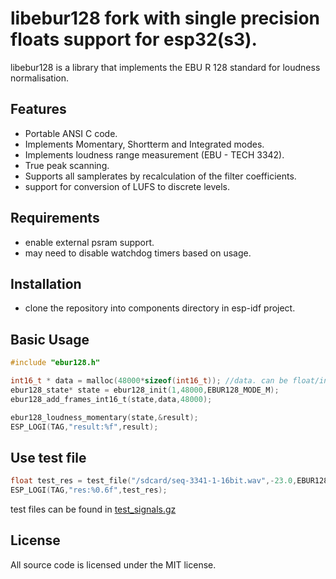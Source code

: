 libebur128 fork with single precision floats support for esp32(s3).
==========

libebur128 is a library that implements the EBU R 128 standard for loudness
normalisation.

Features
--------

* Portable ANSI C code.
* Implements Momentary, Shortterm and Integrated modes.
* Implements loudness range measurement (EBU - TECH 3342).
* True peak scanning.
* Supports all samplerates by recalculation of the filter coefficients.
* support for conversion of LUFS to discrete levels.


Requirements
--------
* enable external psram support. 
* may need to disable watchdog timers based on usage.

Installation
------------
* clone the repository into components directory in esp-idf project.

Basic Usage
-----
```C
#include "ebur128.h"

int16_t * data = malloc(48000*sizeof(int16_t)); //data. can be float/int32_t/int16_t
ebur128_state* state = ebur128_init(1,48000,EBUR128_MODE_M);
ebur128_add_frames_int16_t(state,data,48000);

ebur128_loudness_momentary(state,&result);
ESP_LOGI(TAG,"result:%f",result);
```

Use test file
-----
```C
float test_res = test_file("/sdcard/seq-3341-1-16bit.wav",-23.0,EBUR128_MODE_S);
ESP_LOGI(TAG,"res:%0.6f",test_res);
```
test files can be found in [test_signals.gz](test_files.tar.gz)

License
-----
All source code is licensed under the MIT license.
